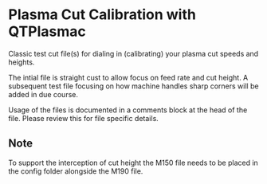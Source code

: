 # Plasma Cut Calibration with QTPlasmac

Classic test cut file(s) for dialing in (calibrating) your plasma cut speeds and heights.

The intial file is straight cust to allow focus on feed rate and cut height.  A subsequent test file focusing on how machine handles sharp corners will be added in due course.

Usage of the files is documented in a comments block at the head of the file. Please review this for file specific details.

## Note
To support the interception of cut height the M150 file needs to be placed in the config folder alongside the M190 file.
